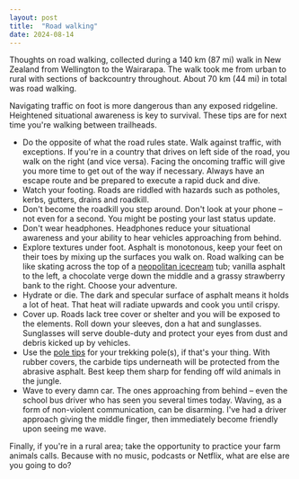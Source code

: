 ```yaml
---
layout: post
title:  "Road walking"
date: 2024-08-14
---
```


Thoughts on road walking, collected during a 140 km (87 mi) walk in New Zealand from Wellington to the Wairarapa. The walk took me from urban to rural with sections of backcountry throughout. About 70 km (44 mi) in total was road walking. 

Navigating traffic on foot is more dangerous than any exposed ridgeline. Heightened situational awareness is key to survival. These tips are for next time you're walking between trailheads.

* Do the opposite of what the road rules state. Walk against traffic, with exceptions. If you're in a country that drives on left side of the road, you walk on the right (and vice versa). Facing the oncoming traffic will give you more time to get out of the way if necessary. Always have an escape route and be prepared to execute a rapid duck and dive.
* Watch your footing. Roads are riddled with hazards such as potholes, kerbs, gutters, drains and roadkill.
* Don't become the roadkill you step around. Don't look at your phone – not even for a second. You might be posting your last status update.
* Don't wear headphones. Headphones reduce your situational awareness and your ability to hear vehicles approaching from behind.
* Explore textures under foot. Asphalt is monotonous, keep your feet on their toes by mixing up the surfaces you walk on. Road walking can be like skating across the top of a [neopolitan icecream](https://en.wikipedia.org/wiki/Neapolitan_ice_cream) tub; vanilla asphalt to the left, a chocolate verge down the middle and a grassy strawberry bank to the right. Choose your adventure.
* Hydrate or die. The dark and specular surface of asphalt means it holds a lot of heat. That heat will radiate upwards and cook you until crispy.
* Cover up. Roads lack tree cover or shelter and you will be exposed to the elements. Roll down your sleeves, don a hat and sunglasses. Sunglasses will serve double-duty and protect your eyes from dust and debris kicked up by vehicles.
* Use the [pole tips](https://blog.trekology.com/2019/09/24/a-quick-guide-to-trekking-pole-tips-baskets/) for your trekking pole(s), if that's your thing. With rubber covers, the carbide tips underneath will be protected from the abrasive asphalt. Best keep them sharp for fending off wild animals in the jungle.
* Wave to every damn car. The ones approaching from behind – even the school bus driver who has seen you several times today. Waving, as a form of non-violent communication, can be disarming. I've had a driver approach giving the middle finger, then immediately become friendly upon seeing me wave.

Finally, if you're in a rural area; take the opportunity to practice your farm animals calls. Because with no music, podcasts or Netflix, what are else are you going to do?
